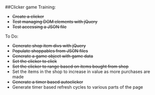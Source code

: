 ##Clicker game
Training:
* ~~Create a clicker~~
* ~~Test managing DOM elements with jQuery~~
* ~~Test accessing a JSON file~~

To Do:
* ~~Generate shop item divs with jQuery~~
* ~~Populate shoppables from JSON files~~
* ~~Generate a game object with game data~~
* ~~Set the clicker to click~~
* ~~Set the clicker to range based on items bought from shop~~
* Set the items in the shop to increase in value as more purchases are made
* ~~Generate a timer based autoclicker~~
* Generate timer based refresh cycles to various parts of the page
